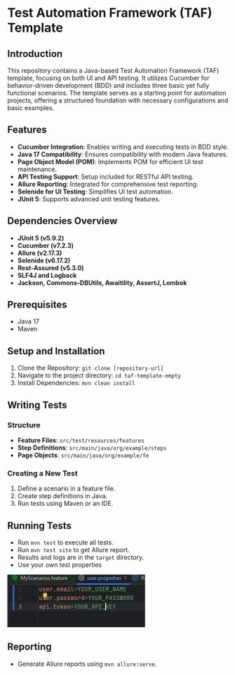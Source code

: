 # Test Automation Framework (TAF) Template

## Introduction

This repository contains a Java-based Test Automation Framework (TAF) template, focusing on both UI and API testing. It utilizes Cucumber for behavior-driven development (BDD) and includes three basic yet fully functional scenarios. The template serves as a starting point for automation projects, offering a structured foundation with necessary configurations and basic examples.

## Features

- **Cucumber Integration**: Enables writing and executing tests in BDD style.
- **Java 17 Compatibility**: Ensures compatibility with modern Java features.
- **Page Object Model (POM)**: Implements POM for efficient UI test maintenance.
- **API Testing Support**: Setup included for RESTful API testing.
- **Allure Reporting**: Integrated for comprehensive test reporting.
- **Selenide for UI Testing**: Simplifies UI test automation.
- **JUnit 5**: Supports advanced unit testing features.

## Dependencies Overview

- **JUnit 5 (v5.9.2)**
- **Cucumber (v7.2.3)**
- **Allure (v2.17.3)**
- **Selenide (v6.17.2)**
- **Rest-Assured (v5.3.0)**
- **SLF4J and Logback**
- **Jackson, Commons-DBUtils, Awaitility, AssertJ, Lombok**

## Prerequisites

- Java 17
- Maven

## Setup and Installation

1. Clone the Repository: `git clone [repository-url]`
2. Navigate to the project directory: `cd taf-template-empty`
3. Install Dependencies: `mvn clean install`

## Writing Tests

### Structure

- **Feature Files**: `src/test/resources/features`
- **Step Definitions**: `src/main/java/org/example/steps`
- **Page Objects**: `src/main/java/org/example/fe`

### Creating a New Test

1. Define a scenario in a feature file.
2. Create step definitions in Java.
3. Run tests using Maven or an IDE.

## Running Tests

- Run `mvn test` to execute all tests.
- Run `mvn test site` to get Allure report.
- Results and logs are in the `target` directory.
- Use your own test properties

![img.png](user_properties_file.png)

## Reporting

- Generate Allure reports using `mvn allure:serve`.

